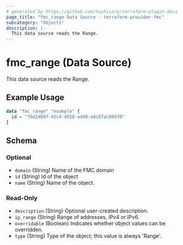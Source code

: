 ```yaml
---
# generated by https://github.com/hashicorp/terraform-plugin-docs
page_title: "fmc_range Data Source - terraform-provider-fmc"
subcategory: "Objects"
description: |-
  This data source reads the Range.
---
```


# fmc_range (Data Source)

This data source reads the Range.

## Example Usage

```terraform
data "fmc_range" "example" {
  id = "76d24097-41c4-4558-a4d0-a8c07ac08470"
}
```

<!-- schema generated by tfplugindocs -->
## Schema

### Optional

- `domain` (String) Name of the FMC domain
- `id` (String) Id of the object
- `name` (String) Name of the object.

### Read-Only

- `description` (String) Optional user-created description.
- `ip_range` (String) Range of addresses, IPv4 or IPv6.
- `overridable` (Boolean) Indicates whether object values can be overridden.
- `type` (String) Type of the object; this value is always 'Range'.
